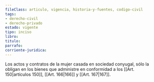 ```yaml
---
fileClass: articulo, vigencia, historia-y-fuentes, codigo-civil
tags:
- derecho-civil
- derecho-privado
estado: vigente
tipo: inciso
libro:
titulo:
parrafo:
corriente-juridica:
---
```

Los actos y contratos de la mujer casada en sociedad conyugal, sólo la obligan en los bienes que administre en conformidad a los [[Art. 150|artículos 150]], [[Art. 166|166]] y [[Art. 167|167]].